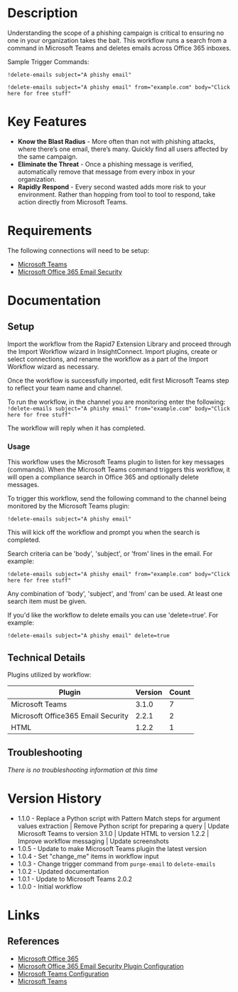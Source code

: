 # Description

Understanding the scope of a phishing campaign is critical to ensuring no one in your organization takes the bait. This workflow runs a search from a command in Microsoft Teams and deletes emails across Office 365 inboxes.

Sample Trigger Commands:

`!delete-emails subject="A phishy email"`

`!delete-emails subject="A phishy email" from="example.com" body="Click here for free stuff"`

# Key Features

* **Know the Blast Radius** - More often than not with phishing attacks, where there’s one email, there’s many. Quickly find all users affected by the same campaign.
* **Eliminate the Threat** - Once a phishing message is verified, automatically remove that message from every inbox in your organization.
* **Rapidly Respond** - Every second wasted adds more risk to your environment. Rather than hopping from tool to tool to respond, take action directly from Microsoft Teams.

# Requirements

The following connections will need to be setup:

* [Microsoft Teams](https://insightconnect.help.rapid7.com/docs/microsoft-teams)
* [Microsoft Office 365 Email Security](https://insightconnect.help.rapid7.com/docs/mass-delete-with-powershell#section-set-up-office-365-dependencies)

# Documentation

## Setup

Import the workflow from the Rapid7 Extension Library and proceed through the Import Workflow wizard in InsightConnect. Import plugins, create or select connections, and rename the workflow as a part of the Import Workflow wizard as necessary.

Once the workflow is successfully imported, edit first Microsoft Teams step to reflect your team name and channel.

To run the workflow, in the channel you are monitoring enter the following:
`!delete-emails subject="A phishy email" from="example.com" body="Click here for free stuff"`

The workflow will reply when it has completed.

### Usage

This workflow uses the Microsoft Teams plugin to listen for key messages (commands). When the Microsoft Teams command triggers this workflow, it will open a compliance search in Office 365 and optionally delete messages.

To trigger this workflow, send the following command to the channel being monitored by the Microsoft Teams plugin:

`!delete-emails subject="A phishy email"`

This will kick off the workflow and prompt you when the search is completed.

Search criteria can be 'body', 'subject', or 'from' lines in the email. For example:

`!delete-emails subject="A phishy email" from="example.com" body="Click here for free stuff"`

Any combination of 'body', 'subject', and 'from' can be used. At least one search item must be given.

If you'd like the workflow to delete emails you can use 'delete=true'. For example:

`!delete-emails subject="A phishy email" delete=true`

## Technical Details

Plugins utilized by workflow:

|Plugin|Version|Count|
|----|----|--------|
|Microsoft Teams|3.1.0|7|
|Microsoft Office365 Email Security|2.2.1|2|
|HTML|1.2.2|1|

## Troubleshooting

_There is no troubleshooting information at this time_

# Version History

* 1.1.0 - Replace a Python script with Pattern Match steps for argument values extraction | Remove Python script for preparing a query | Update Microsoft Teams to version 3.1.0 | Update HTML to version 1.2.2 | Improve workflow messaging | Update screenshots
* 1.0.5 - Update to make Microsoft Teams plugin the latest version
* 1.0.4 - Set "change_me" items in workflow input
* 1.0.3 - Change trigger command from `purge-email` to `delete-emails`
* 1.0.2 - Updated documentation
* 1.0.1 - Update to Microsoft Teams 2.0.2
* 1.0.0 - Initial workflow

# Links

## References

* [Microsoft Office 365](https://www.office.com)
* [Microsoft Office 365 Email Security Plugin Configuration](https://insightconnect.help.rapid7.com/docs/mass-delete-with-powershell#section-set-up-office-365-dependencies)
* [Microsoft Teams Configuration](https://insightconnect.help.rapid7.com/docs/microsoft-teams)
* [Microsoft Teams](https://teams.microsoft.com/)
